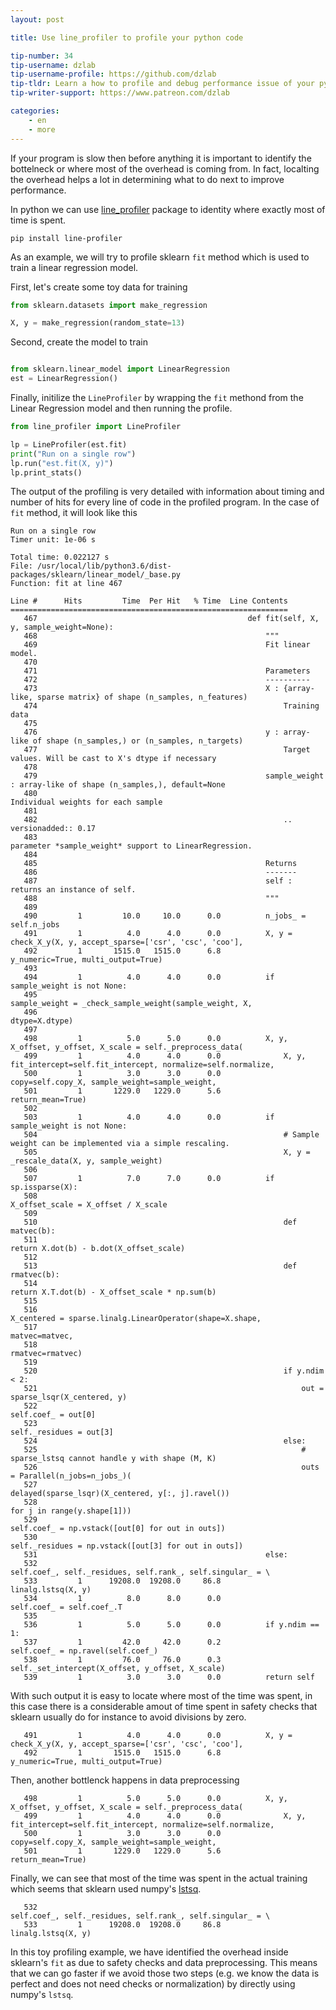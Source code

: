 ```yaml
---
layout: post

title: Use line_profiler to profile your python code

tip-number: 34
tip-username: dzlab
tip-username-profile: https://github.com/dzlab
tip-tldr: Learn a how to profile and debug performance issue of your python program using line_profiler.
tip-writer-support: https://www.patreon.com/dzlab

categories:
    - en
    - more
---
```


If your program is slow then before anything it is important to identify the bottelneck or where most of the overhead is coming from. In fact, localting the overhead helps a lot in determining what to do next to improve performance.

In python we can use [line_profiler](https://github.com/pyutils/line_profiler) package to identity where exactly most of time is spent.

```
pip install line-profiler
```

As an example, we will try to profile sklearn `fit` method which is used to train a linear regression model.

First, let's create some toy data for training
```python
from sklearn.datasets import make_regression

X, y = make_regression(random_state=13)
```

Second, create the model to train
```python

from sklearn.linear_model import LinearRegression
est = LinearRegression()
```

Finally, initilize the `LineProfiler` by wrapping the `fit` methond from the Linear Regression model and then running the profile.
```python
from line_profiler import LineProfiler

lp = LineProfiler(est.fit)
print("Run on a single row")
lp.run("est.fit(X, y)")
lp.print_stats()
```

The output of the profiling is very detailed with information about timing and number of hits for every line of code in the profiled program. In the case of `fit` method, it will look like this
```
Run on a single row
Timer unit: 1e-06 s

Total time: 0.022127 s
File: /usr/local/lib/python3.6/dist-packages/sklearn/linear_model/_base.py
Function: fit at line 467

Line #      Hits         Time  Per Hit   % Time  Line Contents
==============================================================
   467                                               def fit(self, X, y, sample_weight=None):
   468                                                   """
   469                                                   Fit linear model.
   470                                           
   471                                                   Parameters
   472                                                   ----------
   473                                                   X : {array-like, sparse matrix} of shape (n_samples, n_features)
   474                                                       Training data
   475                                           
   476                                                   y : array-like of shape (n_samples,) or (n_samples, n_targets)
   477                                                       Target values. Will be cast to X's dtype if necessary
   478                                           
   479                                                   sample_weight : array-like of shape (n_samples,), default=None
   480                                                       Individual weights for each sample
   481                                           
   482                                                       .. versionadded:: 0.17
   483                                                          parameter *sample_weight* support to LinearRegression.
   484                                           
   485                                                   Returns
   486                                                   -------
   487                                                   self : returns an instance of self.
   488                                                   """
   489                                           
   490         1         10.0     10.0      0.0          n_jobs_ = self.n_jobs
   491         1          4.0      4.0      0.0          X, y = check_X_y(X, y, accept_sparse=['csr', 'csc', 'coo'],
   492         1       1515.0   1515.0      6.8                           y_numeric=True, multi_output=True)
   493                                           
   494         1          4.0      4.0      0.0          if sample_weight is not None:
   495                                                       sample_weight = _check_sample_weight(sample_weight, X,
   496                                                                                            dtype=X.dtype)
   497                                           
   498         1          5.0      5.0      0.0          X, y, X_offset, y_offset, X_scale = self._preprocess_data(
   499         1          4.0      4.0      0.0              X, y, fit_intercept=self.fit_intercept, normalize=self.normalize,
   500         1          3.0      3.0      0.0              copy=self.copy_X, sample_weight=sample_weight,
   501         1       1229.0   1229.0      5.6              return_mean=True)
   502                                           
   503         1          4.0      4.0      0.0          if sample_weight is not None:
   504                                                       # Sample weight can be implemented via a simple rescaling.
   505                                                       X, y = _rescale_data(X, y, sample_weight)
   506                                           
   507         1          7.0      7.0      0.0          if sp.issparse(X):
   508                                                       X_offset_scale = X_offset / X_scale
   509                                           
   510                                                       def matvec(b):
   511                                                           return X.dot(b) - b.dot(X_offset_scale)
   512                                           
   513                                                       def rmatvec(b):
   514                                                           return X.T.dot(b) - X_offset_scale * np.sum(b)
   515                                           
   516                                                       X_centered = sparse.linalg.LinearOperator(shape=X.shape,
   517                                                                                                 matvec=matvec,
   518                                                                                                 rmatvec=rmatvec)
   519                                           
   520                                                       if y.ndim < 2:
   521                                                           out = sparse_lsqr(X_centered, y)
   522                                                           self.coef_ = out[0]
   523                                                           self._residues = out[3]
   524                                                       else:
   525                                                           # sparse_lstsq cannot handle y with shape (M, K)
   526                                                           outs = Parallel(n_jobs=n_jobs_)(
   527                                                               delayed(sparse_lsqr)(X_centered, y[:, j].ravel())
   528                                                               for j in range(y.shape[1]))
   529                                                           self.coef_ = np.vstack([out[0] for out in outs])
   530                                                           self._residues = np.vstack([out[3] for out in outs])
   531                                                   else:
   532                                                       self.coef_, self._residues, self.rank_, self.singular_ = \
   533         1      19208.0  19208.0     86.8                  linalg.lstsq(X, y)
   534         1          8.0      8.0      0.0              self.coef_ = self.coef_.T
   535                                           
   536         1          5.0      5.0      0.0          if y.ndim == 1:
   537         1         42.0     42.0      0.2              self.coef_ = np.ravel(self.coef_)
   538         1         76.0     76.0      0.3          self._set_intercept(X_offset, y_offset, X_scale)
   539         1          3.0      3.0      0.0          return self
```

With such output it is easy to locate where most of the time was spent, in this case there is a considerable amout of time spent in safety checks that sklearn usually do for instance to avoid divisions by zero.
```
   491         1          4.0      4.0      0.0          X, y = check_X_y(X, y, accept_sparse=['csr', 'csc', 'coo'],
   492         1       1515.0   1515.0      6.8                           y_numeric=True, multi_output=True)
```

Then, another bottlenck happens in data preprocessing
```
   498         1          5.0      5.0      0.0          X, y, X_offset, y_offset, X_scale = self._preprocess_data(
   499         1          4.0      4.0      0.0              X, y, fit_intercept=self.fit_intercept, normalize=self.normalize,
   500         1          3.0      3.0      0.0              copy=self.copy_X, sample_weight=sample_weight,
   501         1       1229.0   1229.0      5.6              return_mean=True)
```

Finally, we can see that most of the time was spent in the actual training which seems that sklearn used numpy's [lstsq](https://numpy.org/doc/stable/reference/generated/numpy.linalg.lstsq.html).
```
   532                                                       self.coef_, self._residues, self.rank_, self.singular_ = \
   533         1      19208.0  19208.0     86.8                  linalg.lstsq(X, y)
```

In this toy profiling example, we have identified the overhead inside sklearn's `fit` as due to safety checks and data preprocessing. This means that we can go faster if we avoid those two steps (e.g. we know the data is perfect and does not need checks or normalization) by directly using numpy's `lstsq`.